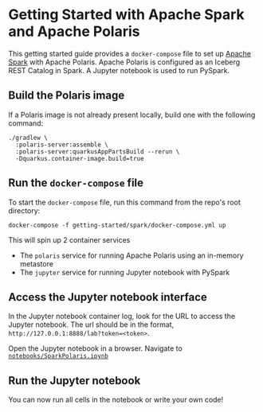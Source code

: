 <!--
  Licensed to the Apache Software Foundation (ASF) under one
  or more contributor license agreements.  See the NOTICE file
  distributed with this work for additional information
  regarding copyright ownership.  The ASF licenses this file
  to you under the Apache License, Version 2.0 (the
  "License"); you may not use this file except in compliance
  with the License.  You may obtain a copy of the License at
 
   http://www.apache.org/licenses/LICENSE-2.0
 
  Unless required by applicable law or agreed to in writing,
  software distributed under the License is distributed on an
  "AS IS" BASIS, WITHOUT WARRANTIES OR CONDITIONS OF ANY
  KIND, either express or implied.  See the License for the
  specific language governing permissions and limitations
  under the License.
-->

# Getting Started with Apache Spark and Apache Polaris

This getting started guide provides a `docker-compose` file to set up [Apache Spark](https://spark.apache.org/) with Apache Polaris. Apache Polaris is configured as an Iceberg REST Catalog in Spark. 
A Jupyter notebook is used to run PySpark.

## Build the Polaris image

If a Polaris image is not already present locally, build one with the following command:

```shell
./gradlew \
  :polaris-server:assemble \
  :polaris-server:quarkusAppPartsBuild --rerun \
  -Dquarkus.container-image.build=true
```

## Run the `docker-compose` file

To start the `docker-compose` file, run this command from the repo's root directory:
```shell
docker-compose -f getting-started/spark/docker-compose.yml up
```

This will spin up 2 container services
* The `polaris` service for running Apache Polaris using an in-memory metastore
* The `jupyter` service for running Jupyter notebook with PySpark

## Access the Jupyter notebook interface
In the Jupyter notebook container log, look for the URL to access the Jupyter notebook. The url should be in the format, `http://127.0.0.1:8888/lab?token=<token>`.

Open the Jupyter notebook in a browser.
Navigate to [`notebooks/SparkPolaris.ipynb`](http://127.0.0.1:8888/lab/tree/notebooks/SparkPolaris.ipynb) <!-- markdown-link-check-disable-line -->

## Run the Jupyter notebook
You can now run all cells in the notebook or write your own code!
